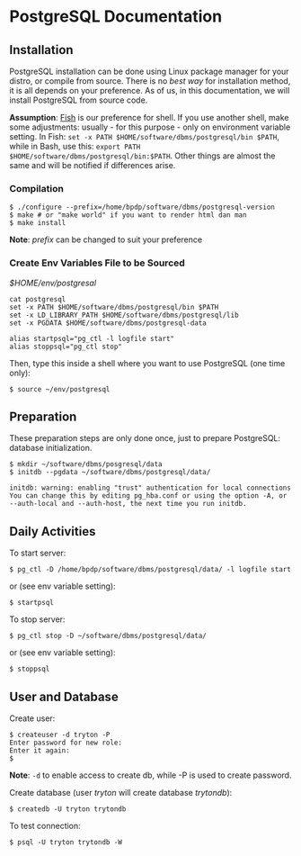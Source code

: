# PostgreSQL Documentation

## Installation

PostgreSQL installation can be done using Linux package manager for your distro, or compile from source. There is no *best way* for installation method, it is all depends on your preference. As of us, in this documentation, we will install PostgreSQL from source code. 

**Assumption**: [Fish](https://fishshell.com/) is our preference for shell. If you use another shell, make some adjustments: usually - for this purpose - only on environment variable setting. In Fish: `set -x PATH $HOME/software/dbms/postgresql/bin $PATH`, while in Bash, use this: `export PATH $HOME/software/dbms/postgresql/bin:$PATH`. Other things are almost the same and will be notified if differences arise.

### Compilation

```
$ ./configure --prefix=/home/bpdp/software/dbms/postgresql-version
$ make # or "make world" if you want to render html dan man
$ make install
```

**Note**: *prefix* can be changed to suit your preference

### Create Env Variables File to be Sourced

_$HOME/env/postgresal_

```
cat postgresql 
set -x PATH $HOME/software/dbms/postgresql/bin $PATH
set -x LD_LIBRARY_PATH $HOME/software/dbms/postgresql/lib 
set -x PGDATA $HOME/software/dbms/postgresql-data

alias startpsql="pg_ctl -l logfile start"
alias stoppsql="pg_ctl stop" 
```

Then, type this inside a shell where you want to use PostgreSQL (one time only):

```
$ source ~/env/postgresql
```

## Preparation

These preparation steps are only done once, just to prepare PostgreSQL: database initialization.

```
$ mkdir ~/software/dbms/posgresql/data
$ initdb --pgdata ~/software/dbms/postgresql/data/

initdb: warning: enabling "trust" authentication for local connections
You can change this by editing pg_hba.conf or using the option -A, or
--auth-local and --auth-host, the next time you run initdb.
```

## Daily Activities

To start server:

```
$ pg_ctl -D /home/bpdp/software/dbms/postgresql/data/ -l logfile start
```

or (see env variable setting):

```
$ startpsql
```

To stop server:

```
$ pg_ctl stop -D ~/software/dbms/postgresql/data/
```

or (see env variable setting):

```
$ stoppsql
```

## User and Database

Create user:

```
$ createuser -d tryton -P 
Enter password for new role:
Enter it again:
$
```

**Note**: `-d` to enable access to create db, while -P is used to create password.

Create database (user *tryton* will create database *trytondb*):

```
$ createdb -U tryton trytondb
```

To test connection:

```
$ psql -U tryton trytondb -W
```
